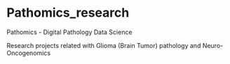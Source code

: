 # Pathomics_research
Pathomics - Digital Pathology Data Science

Research projects related with Glioma (Brain Tumor) pathology and Neuro-Oncogenomics

